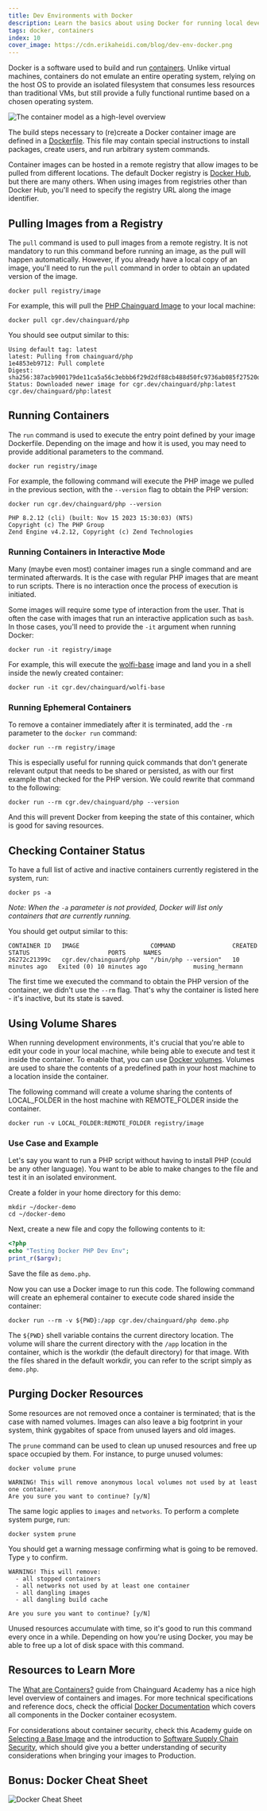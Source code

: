 ```yaml
---
title: Dev Environments with Docker
description: Learn the basics about using Docker for running local development environments on containers
tags: docker, containers
index: 10
cover_image: https://cdn.erikaheidi.com/blog/dev-env-docker.png
---
```


Docker is a software used to build and run [containers](https://edu.chainguard.dev/software-security/what-are-containers/). Unlike virtual machines, containers do not emulate an entire operating system, relying on the host OS to provide an isolated filesystem that consumes less resources than traditional VMs, but still provide a fully functional runtime based on a chosen operating system.

![The container model as a high-level overview](https://cdn.erikaheidi.com/blog/container-model-graph.png)

The build steps necessary to (re)create a Docker container image are defined in a [Dockerfile](https://docs.docker.com/engine/reference/builder/#dockerfile-reference). This file may contain special instructions to install packages, create users, and run arbitrary system commands.

Container images can be hosted in a remote registry that allow images to be pulled from different locations. The default Docker registry is [Docker Hub](https://hub.docker.com), but there are many others. When using images from registries other than Docker Hub, you'll need to specify the registry URL along the image identifier.


## Pulling Images from a Registry
The `pull` command is used to pull images from a remote registry. It is not mandatory to run this command before running an image, as the pull will happen automatically. However, if you already have a local copy of an image, you'll need to run the `pull` command in order to obtain an updated version of the image. 

```shell
docker pull registry/image
```
For example, this will pull the [PHP Chainguard Image](https://edu.chainguard.dev/chainguard/chainguard-images/reference/php) to your local machine:
```shell
docker pull cgr.dev/chainguard/php
```
You should see output similar to this:
```shell
Using default tag: latest
latest: Pulling from chainguard/php
1e4853eb9712: Pull complete 
Digest: sha256:387acb900179de11ca5a56c3ebbb6f29d2df88cb488d50fc9736ab085f27520d
Status: Downloaded newer image for cgr.dev/chainguard/php:latest
cgr.dev/chainguard/php:latest
```

## Running Containers
The `run` command is used to execute the entry point defined by your image Dockerfile. Depending on the image and how it is used, you may need to provide additional parameters to the command.

```shell
docker run registry/image
```
For example, the following command will execute the PHP image we pulled in the previous section, with the `--version` flag to obtain the PHP version:

```shell
docker run cgr.dev/chainguard/php --version
```
```shell
PHP 8.2.12 (cli) (built: Nov 15 2023 15:30:03) (NTS)
Copyright (c) The PHP Group
Zend Engine v4.2.12, Copyright (c) Zend Technologies
```

### Running Containers in Interactive Mode
Many (maybe even most) container images run a single command and are terminated afterwards. It is the case with regular PHP images that are meant to run scripts. There is no interaction once the process of execution is initiated.

Some images will require some type of interaction from the user. That is often the case with images that run an interactive application such as `bash`. In those cases, you'll need to provide the `-it` argument when running Docker:

```shell
docker run -it registry/image
```
For example, this will execute the [wolfi-base](https://edu.chainguard.dev/chainguard/chainguard-images/reference/wolfi-base) image and land you in a shell inside the newly created container:

```shell
docker run -it cgr.dev/chainguard/wolfi-base
```

### Running Ephemeral Containers
To remove a container immediately after it is terminated, add the `-rm` parameter to the `docker run` command:

```shell
docker run --rm registry/image
```
This is especially useful for running quick commands that don't generate relevant output that needs to be shared or persisted, as with our first example that checked for the PHP version. We could rewrite that command to the following:

```shell
docker run --rm cgr.dev/chainguard/php --version
```

And this will prevent Docker from keeping the state of this container, which is good for saving resources.

## Checking Container Status
To have a full list of active and inactive containers currently registered in the system, run:

```shell
docker ps -a
```
_Note: When the `-a` parameter is not provided, Docker will list only containers that are currently running._

You should get output similar to this:

```shell
CONTAINER ID   IMAGE                    COMMAND                CREATED          STATUS                      PORTS     NAMES
26272c21399c   cgr.dev/chainguard/php   "/bin/php --version"   10 minutes ago   Exited (0) 10 minutes ago             musing_hermann
```

The first time we executed the command to obtain the PHP version of the container, we didn't use the `--rm` flag. That's why the container is listed here - it's inactive, but its state is saved. 

## Using Volume Shares
When running development environments, it's crucial that you're able to edit your code in your local machine, while being able to execute and test it inside the container. To enable that, you can use [Docker volumes](https://docs.docker.com/storage/volumes/). Volumes are used to share the contents of a predefined path in your host machine to a location inside the container.

The following command will create a volume sharing the contents of LOCAL_FOLDER in the host machine with REMOTE_FOLDER inside the container.

```shell
docker run -v LOCAL_FOLDER:REMOTE_FOLDER registry/image
```

### Use Case and Example

Let's say you want to run a PHP script without having to install PHP (could be any other language). You want to be able to make changes to the file and test it in an isolated environment.

Create a folder in your home directory for this demo:

```shell
mkdir ~/docker-demo
cd ~/docker-demo
```

Next, create a new file and copy the following contents to it:

```php
<?php
echo "Testing Docker PHP Dev Env";
print_r($argv);
```
Save the file as `demo.php`.

Now you can use a Docker image to run this code. The following command will create an ephemeral container to execute code shared inside the container:

```shell
docker run --rm -v ${PWD}:/app cgr.dev/chainguard/php demo.php
```

The `${PWD}` shell variable contains the current directory location. The volume will share the current directory with the `/app` location in the container, which is the workdir (the default directory) for that image. With the files shared in the default workdir, you can refer to the script simply as `demo.php`.

## Purging Docker Resources

Some resources are not removed once a container is terminated; that is the case with named volumes. Images can also leave a big footprint in your system, think gygabites of space from unused layers and old images.

The `prune` command can be used to clean up unused resources and free up space occupied by them. For instance, to purge unused volumes:

```shell
docker volume prune
```
```
WARNING! This will remove anonymous local volumes not used by at least one container.
Are you sure you want to continue? [y/N] 
```

The same logic applies to `images` and `networks`. To perform a complete system purge, run:

```shell
docker system prune
```
You should get a warning message confirming what is going to be removed. Type `y` to confirm.

```shell
WARNING! This will remove:
  - all stopped containers
  - all networks not used by at least one container
  - all dangling images
  - all dangling build cache

Are you sure you want to continue? [y/N] 
```

Unused resources accumulate with time, so it's good to run this command every once in a while. Depending on how you're using Docker, you may be able to free up a lot of disk space with this command.

## Resources to Learn More
The [What are Containers?](https://edu.chainguard.dev/software-security/what-are-containers/) guide from Chainguard Academy has a nice high level overview of containers and images. For more technical specifications and reference docs, check the official [Docker Documentation](https://docs.docker.com/get-started/overview/) which covers all components in the Docker container ecosystem. 

For considerations about container security, check this Academy guide on [Selecting a Base Image](https://edu.chainguard.dev/software-security/selecting-a-base-image/) and the introduction to [Software Supply Chain Security](https://edu.chainguard.dev/software-security/what-is-software-supply-chain-security/), which should give you a better understanding of security considerations when bringing your images to Production.

## Bonus: Docker Cheat Sheet
![Docker Cheat Sheet](https://cdn.erikaheidi.com/blog/docker-cheat-sheet.png)
